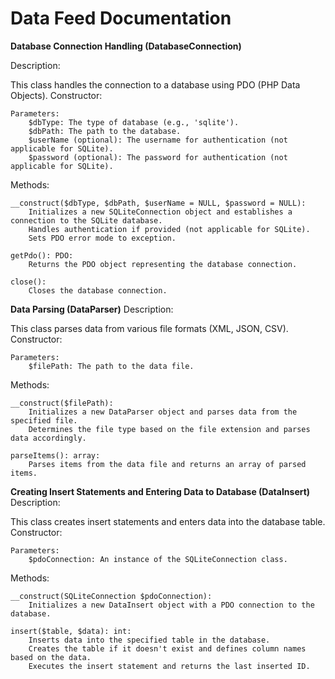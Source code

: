 # Data Feed Documentation

**Database Connection Handling (DatabaseConnection)**

Description:

This class handles the connection to a database using PDO (PHP Data Objects).
Constructor:

    Parameters:
        $dbType: The type of database (e.g., 'sqlite').
        $dbPath: The path to the database.
        $userName (optional): The username for authentication (not applicable for SQLite).
        $password (optional): The password for authentication (not applicable for SQLite).

Methods:

    __construct($dbType, $dbPath, $userName = NULL, $password = NULL):
        Initializes a new SQLiteConnection object and establishes a connection to the SQLite database.
        Handles authentication if provided (not applicable for SQLite).
        Sets PDO error mode to exception.

    getPdo(): PDO:
        Returns the PDO object representing the database connection.

    close():
        Closes the database connection.

**Data Parsing (DataParser)**
Description:

This class parses data from various file formats (XML, JSON, CSV).
Constructor:

    Parameters:
        $filePath: The path to the data file.

Methods:

    __construct($filePath):
        Initializes a new DataParser object and parses data from the specified file.
        Determines the file type based on the file extension and parses data accordingly.

    parseItems(): array:
        Parses items from the data file and returns an array of parsed items.

**Creating Insert Statements and Entering Data to Database (DataInsert)**
Description:

This class creates insert statements and enters data into the database table.
Constructor:

    Parameters:
        $pdoConnection: An instance of the SQLiteConnection class.

Methods:

    __construct(SQLiteConnection $pdoConnection):
        Initializes a new DataInsert object with a PDO connection to the database.

    insert($table, $data): int:
        Inserts data into the specified table in the database.
        Creates the table if it doesn't exist and defines column names based on the data.
        Executes the insert statement and returns the last inserted ID.
